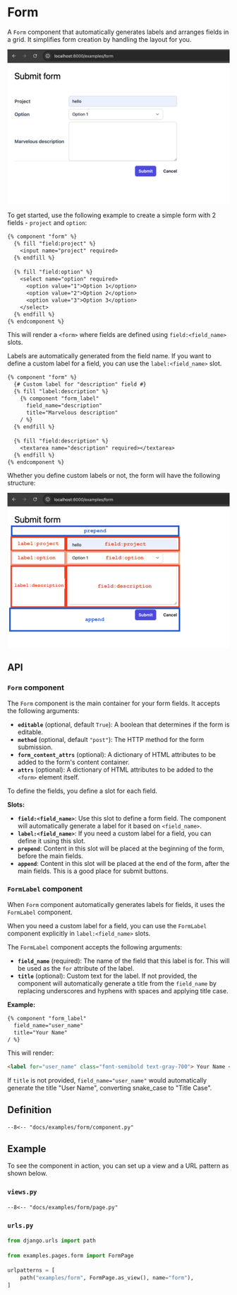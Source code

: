 # Form

A `Form` component that automatically generates labels and arranges fields in a grid. It simplifies form creation by handling the layout for you.

![Form example](images/form.png)

To get started, use the following example to create a simple form with 2 fields - `project` and `option`:

```django
{% component "form" %}
  {% fill "field:project" %}
    <input name="project" required>
  {% endfill %}

  {% fill "field:option" %}
    <select name="option" required>
      <option value="1">Option 1</option>
      <option value="2">Option 2</option>
      <option value="3">Option 3</option>
    </select>
  {% endfill %}
{% endcomponent %}
```

This will render a `<form>` where fields are defined using `field:<field_name>` slots.

Labels are automatically generated from the field name. If you want to define a custom label for a field,
you can use the `label:<field_name>` slot.

```django
{% component "form" %}
  {# Custom label for "description" field #}
  {% fill "label:description" %}
    {% component "form_label"
      field_name="description"
      title="Marvelous description"
    / %}
  {% endfill %}

  {% fill "field:description" %}
    <textarea name="description" required></textarea>
  {% endfill %}
{% endcomponent %}
```

Whether you define custom labels or not, the form will have the following structure:

![Form structure](images/form_structure.png)

## API

### `Form` component

The `Form` component is the main container for your form fields. It accepts the following arguments:

- **`editable`** (optional, default `True`): A boolean that determines if the form is editable.
- **`method`** (optional, default `"post"`): The HTTP method for the form submission.
- **`form_content_attrs`** (optional): A dictionary of HTML attributes to be added to the form's content container.
- **`attrs`** (optional): A dictionary of HTML attributes to be added to the `<form>` element itself.

To define the fields, you define a slot for each field.

**Slots:**

- **`field:<field_name>`**: Use this slot to define a form field. The component will automatically generate a label for it based on `<field_name>`.
- **`label:<field_name>`**: If you need a custom label for a field, you can define it using this slot.
- **`prepend`**: Content in this slot will be placed at the beginning of the form, before the main fields.
- **`append`**: Content in this slot will be placed at the end of the form, after the main fields. This is a good place for submit buttons.

### `FormLabel` component

When `Form` component automatically generates labels for fields, it uses the `FormLabel` component.

When you need a custom label for a field, you can use the `FormLabel` component explicitly in `label:<field_name>` slots.

The `FormLabel` component accepts the following arguments:

- **`field_name`** (required): The name of the field that this label is for. This will be used as the `for` attribute of the label.
- **`title`** (optional): Custom text for the label. If not provided, the component will automatically generate a title from the `field_name` by replacing underscores and hyphens with spaces and applying title case.

**Example:**

```django
{% component "form_label"
  field_name="user_name"
  title="Your Name"
/ %}
```

This will render:

```html
<label for="user_name" class="font-semibold text-gray-700"> Your Name </label>
```

If `title` is not provided, `field_name="user_name"` would automatically generate the title "User Name",
converting snake_case to "Title Case".

## Definition

```djc_py
--8<-- "docs/examples/form/component.py"
```

## Example

To see the component in action, you can set up a view and a URL pattern as shown below.

### `views.py`

```djc_py
--8<-- "docs/examples/form/page.py"
```

### `urls.py`

```python
from django.urls import path

from examples.pages.form import FormPage

urlpatterns = [
    path("examples/form", FormPage.as_view(), name="form"),
]
```
